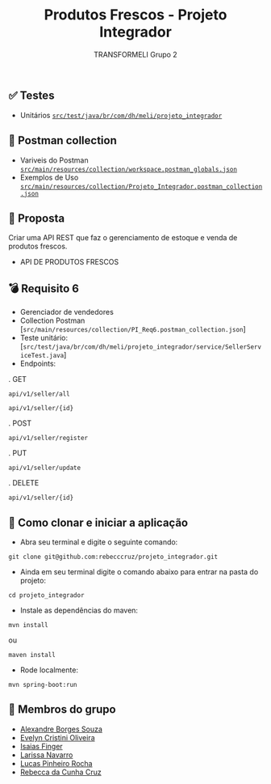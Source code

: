 <h1 align=center> Produtos Frescos - Projeto Integrador </h1>
<p align=center> TRANSFORMELI Grupo 2 </p>
<br>

## ✅ Testes
* Unitários [`src/test/java/br/com/dh/meli/projeto_integrador`](src/test/java/br/com/dh/meli/projeto_integrador)

## 🚩 Postman collection
* Variveis do Postman [`src/main/resources/collection/workspace.postman_globals.json`](src/main/resources/collection/workspace.postman_globals.json)
* Exemplos de Uso [`src/main/resources/collection/Projeto_Integrador.postman_collection.json`](src/main/resources/collection/Projeto_Integrador.postman_collection.json)

## 📝 Proposta
Criar uma API REST que faz o gerenciamento de estoque e venda de produtos frescos.

* API DE PRODUTOS FRESCOS

## 💣 Requisito 6
* Gerenciador de vendedores
* Collection Postman [`src/main/resources/collection/PI_Req6.postman_collection.json`]
* Teste unitário: [`src/test/java/br/com/dh/meli/projeto_integrador/service/SellerServiceTest.java`]
* Endpoints:

. GET
```
api/v1/seller/all
```
```
api/v1/seller/{id}
```

. POST
```
api/v1/seller/register
```

. PUT
```
api/v1/seller/update
```

. DELETE
```
api/v1/seller/{id}
```



## 🚀 Como clonar e iniciar a aplicação

- Abra seu terminal e digite o seguinte comando:

```
git clone git@github.com:rebecccruz/projeto_integrador.git
```

- Ainda em seu terminal digite o comando abaixo para entrar na pasta do projeto:

```
cd projeto_integrador
```

- Instale as dependências do maven:

```
mvn install
```

ou
<br>

```
maven install
```

- Rode localmente:

```
mvn spring-boot:run
```

## 👥 Membros do grupo

- <a href="https://github.com/aborgssouzameli">Alexandre Borges Souza</a>
- <a href="https://github.com/evycoliveira">Evelyn Cristini Oliveira</a>
- <a href="https://github.com/isaiasfmeli">Isaias Finger</a>
- <a href="https://github.com/laridevmeli">Larissa Navarro</a>
- <a href="https://github.com/lucaspinheirorocha">Lucas Pinheiro Rocha</a>
- <a href="https://github.com/rebecccruz">Rebecca da Cunha Cruz</a>
